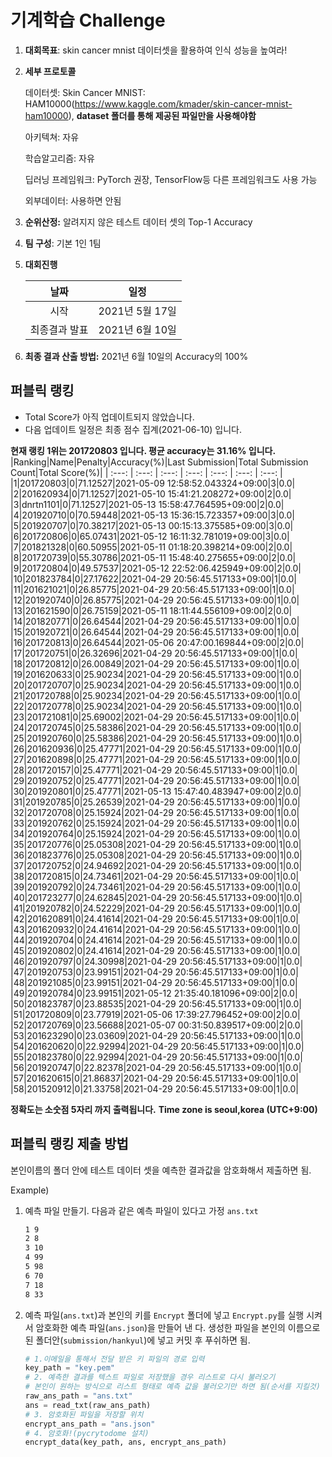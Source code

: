 # **기계학습 Challenge**
1. **대회목표**: skin cancer mnist 데이터셋을 활용하여 인식 성능을 높여라!

2. **세부 프로토콜**

   데이터셋: Skin Cancer MNIST: HAM10000(https://www.kaggle.com/kmader/skin-cancer-mnist-ham10000), 
           **dataset 폴더를 통해 제공된 파일만을 사용해야함**

   아키텍쳐: 자유

   학습알고리즘: 자유

   딥러닝 프레임워크: PyTorch 권장, TensorFlow등 다른 프레임워크도 사용 가능

   외부데이터: 사용하면 안됨

3. **순위산정:** 알려지지 않은 테스트 데이터 셋의 Top-1 Accuracy

4. **팀 구성**: 기본 1인 1팀


5. **대회진행**

   |     날짜      |      일정       |
   | :-----------: | :-------------: |
   |     시작      | 2021년 5월 17일 |
   | 최종결과 발표 | 2021년 6월 10일  |

7. **최종 결과 산출 방법:** 2021년 6월 10일의 Accuracy의 100%


## 퍼블릭 랭킹

  
- Total Score가 아직 업데이트되지 않았습니다. 
 - 다음 업데이트 일정은 최종 점수 집계(2021-06-10) 입니다.
  
**현재 랭킹 1위는 201720803 입니다. 평균 accuracy는 31.16% 입니다.**
|Ranking|Name|Penalty|Accuracy(%)|Last Submission|Total Submission Count|Total Score(%)|
| :---: | :---: | :---: | :---: | :---: | :---: | :---: |
|1|201720803|0|71.12527|2021-05-09 12:58:52.043324+09:00|3|0.0|
|2|201620934|0|71.12527|2021-05-10 15:41:21.208272+09:00|2|0.0|
|3|dnrtn1101|0|71.12527|2021-05-13 15:58:47.764595+09:00|2|0.0|
|4|201920710|0|70.59448|2021-05-13 15:36:15.723357+09:00|3|0.0|
|5|201920707|0|70.38217|2021-05-13 00:15:13.375585+09:00|3|0.0|
|6|201720806|0|65.07431|2021-05-12 16:11:32.781019+09:00|3|0.0|
|7|201821328|0|60.50955|2021-05-11 01:18:20.398214+09:00|2|0.0|
|8|201720739|0|55.30786|2021-05-11 15:48:40.275655+09:00|2|0.0|
|9|201720804|0|49.57537|2021-05-12 22:52:06.425949+09:00|2|0.0|
|10|201823784|0|27.17622|2021-04-29 20:56:45.517133+09:00|1|0.0|
|11|201621021|0|26.85775|2021-04-29 20:56:45.517133+09:00|1|0.0|
|12|201920740|0|26.85775|2021-04-29 20:56:45.517133+09:00|1|0.0|
|13|201621590|0|26.75159|2021-05-11 18:11:44.556109+09:00|2|0.0|
|14|201820771|0|26.64544|2021-04-29 20:56:45.517133+09:00|1|0.0|
|15|201920721|0|26.64544|2021-04-29 20:56:45.517133+09:00|1|0.0|
|16|201720813|0|26.64544|2021-05-06 20:47:00.169844+09:00|2|0.0|
|17|201720751|0|26.32696|2021-04-29 20:56:45.517133+09:00|1|0.0|
|18|201720812|0|26.00849|2021-04-29 20:56:45.517133+09:00|1|0.0|
|19|201620633|0|25.90234|2021-04-29 20:56:45.517133+09:00|1|0.0|
|20|201720707|0|25.90234|2021-04-29 20:56:45.517133+09:00|1|0.0|
|21|201720788|0|25.90234|2021-04-29 20:56:45.517133+09:00|1|0.0|
|22|201720778|0|25.90234|2021-04-29 20:56:45.517133+09:00|1|0.0|
|23|201721081|0|25.69002|2021-04-29 20:56:45.517133+09:00|1|0.0|
|24|201720745|0|25.58386|2021-04-29 20:56:45.517133+09:00|1|0.0|
|25|201920760|0|25.58386|2021-04-29 20:56:45.517133+09:00|1|0.0|
|26|201620936|0|25.47771|2021-04-29 20:56:45.517133+09:00|1|0.0|
|27|201620898|0|25.47771|2021-04-29 20:56:45.517133+09:00|1|0.0|
|28|201720157|0|25.47771|2021-04-29 20:56:45.517133+09:00|1|0.0|
|29|201920752|0|25.47771|2021-04-29 20:56:45.517133+09:00|1|0.0|
|30|201920801|0|25.47771|2021-05-13 15:47:40.483947+09:00|2|0.0|
|31|201920785|0|25.26539|2021-04-29 20:56:45.517133+09:00|1|0.0|
|32|201720708|0|25.15924|2021-04-29 20:56:45.517133+09:00|1|0.0|
|33|201920762|0|25.15924|2021-04-29 20:56:45.517133+09:00|1|0.0|
|34|201920764|0|25.15924|2021-04-29 20:56:45.517133+09:00|1|0.0|
|35|201720776|0|25.05308|2021-04-29 20:56:45.517133+09:00|1|0.0|
|36|201823776|0|25.05308|2021-04-29 20:56:45.517133+09:00|1|0.0|
|37|201720752|0|24.94692|2021-04-29 20:56:45.517133+09:00|1|0.0|
|38|201720815|0|24.73461|2021-04-29 20:56:45.517133+09:00|1|0.0|
|39|201920792|0|24.73461|2021-04-29 20:56:45.517133+09:00|1|0.0|
|40|201723277|0|24.62845|2021-04-29 20:56:45.517133+09:00|1|0.0|
|41|201920782|0|24.52229|2021-04-29 20:56:45.517133+09:00|1|0.0|
|42|201620891|0|24.41614|2021-04-29 20:56:45.517133+09:00|1|0.0|
|43|201620932|0|24.41614|2021-04-29 20:56:45.517133+09:00|1|0.0|
|44|201920704|0|24.41614|2021-04-29 20:56:45.517133+09:00|1|0.0|
|45|201920802|0|24.41614|2021-04-29 20:56:45.517133+09:00|1|0.0|
|46|201920797|0|24.30998|2021-04-29 20:56:45.517133+09:00|1|0.0|
|47|201920753|0|23.99151|2021-04-29 20:56:45.517133+09:00|1|0.0|
|48|201921085|0|23.99151|2021-04-29 20:56:45.517133+09:00|1|0.0|
|49|201920784|0|23.99151|2021-05-12 21:35:40.181096+09:00|2|0.0|
|50|201823787|0|23.88535|2021-04-29 20:56:45.517133+09:00|1|0.0|
|51|201720809|0|23.77919|2021-05-06 17:39:27.796452+09:00|2|0.0|
|52|201720769|0|23.56688|2021-05-07 00:31:50.839517+09:00|2|0.0|
|53|201623290|0|23.03609|2021-04-29 20:56:45.517133+09:00|1|0.0|
|54|201620620|0|22.92994|2021-04-29 20:56:45.517133+09:00|1|0.0|
|55|201823780|0|22.92994|2021-04-29 20:56:45.517133+09:00|1|0.0|
|56|201920747|0|22.82378|2021-04-29 20:56:45.517133+09:00|1|0.0|
|57|201620615|0|21.86837|2021-04-29 20:56:45.517133+09:00|1|0.0|
|58|201520912|0|21.33758|2021-04-29 20:56:45.517133+09:00|1|0.0|


**정확도는 소숫점 5자리 까지 출력됩니다.**
**Time zone is seoul,korea (UTC+9:00)**
## 퍼블릭 랭킹 제출 방법

본인이름의 폴더 안에 테스트 데이터 셋을 예측한 결과값을 암호화해서 제출하면 됨.

Example) 

1. 예측 파일 만들기. 다음과 같은 예측 파일이 있다고 가정 `ans.txt`

   ```tex
   1 9
   2 8
   3 10
   4 99
   5 98
   6 70
   7 18
   8 33
   ```

2. 예측 파일(`ans.txt`)과 본인의 키를 `Encrypt` 폴더에 넣고 `Encrypt.py`를 실행 시켜서 암호화한 예측 파일(`ans.json`)을 만들어 낸 다. 생성한 파일을 본인의 이름으로 된 폴더안(`submission/hankyul`)에 넣고 커밋 후 푸쉬하면 됨.

   ```python
   # 1.이메일을 통해서 전달 받은 키 파일의 경로 입력
   key_path = "key.pem"
   # 2. 예측한 결과를 텍스트 파일로 저장했을 경우 리스트로 다시 불러오기
   # 본인이 원하는 방식으로 리스트 형태로 예측 값을 불러오기만 하면 됨(순서를 지킬것)
   raw_ans_path = "ans.txt"
   ans = read_txt(raw_ans_path)
   # 3. 암호화된 파일을 저장할 위치
   encrypt_ans_path = "ans.json"
   # 4. 암호화!(pycrytodome 설치)
   encrypt_data(key_path, ans, encrypt_ans_path)
   ```




